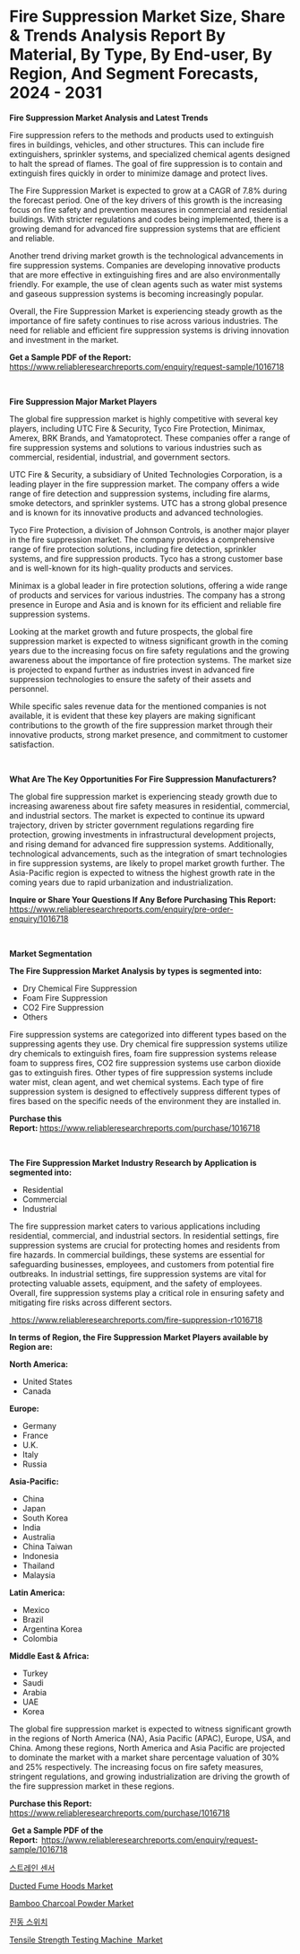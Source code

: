 <p><h1>Fire Suppression Market Size, Share & Trends Analysis Report By Material, By Type, By End-user, By Region, And Segment Forecasts, 2024 - 2031</h1></p><p><strong>Fire Suppression Market Analysis and Latest Trends</strong></p>
<p><p>Fire suppression refers to the methods and products used to extinguish fires in buildings, vehicles, and other structures. This can include fire extinguishers, sprinkler systems, and specialized chemical agents designed to halt the spread of flames. The goal of fire suppression is to contain and extinguish fires quickly in order to minimize damage and protect lives.</p><p>The Fire Suppression Market is expected to grow at a CAGR of 7.8% during the forecast period. One of the key drivers of this growth is the increasing focus on fire safety and prevention measures in commercial and residential buildings. With stricter regulations and codes being implemented, there is a growing demand for advanced fire suppression systems that are efficient and reliable.</p><p>Another trend driving market growth is the technological advancements in fire suppression systems. Companies are developing innovative products that are more effective in extinguishing fires and are also environmentally friendly. For example, the use of clean agents such as water mist systems and gaseous suppression systems is becoming increasingly popular.</p><p>Overall, the Fire Suppression Market is experiencing steady growth as the importance of fire safety continues to rise across various industries. The need for reliable and efficient fire suppression systems is driving innovation and investment in the market.</p></p>
<p><strong>Get a Sample PDF of the Report:&nbsp;</strong> <a href="https://www.reliableresearchreports.com/enquiry/request-sample/1016718">https://www.reliableresearchreports.com/enquiry/request-sample/1016718</a></p>
<p>&nbsp;</p>
<p><strong>Fire Suppression Major Market Players</strong></p>
<p><p>The global fire suppression market is highly competitive with several key players, including UTC Fire & Security, Tyco Fire Protection, Minimax, Amerex, BRK Brands, and Yamatoprotect. These companies offer a range of fire suppression systems and solutions to various industries such as commercial, residential, industrial, and government sectors.</p><p>UTC Fire & Security, a subsidiary of United Technologies Corporation, is a leading player in the fire suppression market. The company offers a wide range of fire detection and suppression systems, including fire alarms, smoke detectors, and sprinkler systems. UTC has a strong global presence and is known for its innovative products and advanced technologies.</p><p>Tyco Fire Protection, a division of Johnson Controls, is another major player in the fire suppression market. The company provides a comprehensive range of fire protection solutions, including fire detection, sprinkler systems, and fire suppression products. Tyco has a strong customer base and is well-known for its high-quality products and services.</p><p>Minimax is a global leader in fire protection solutions, offering a wide range of products and services for various industries. The company has a strong presence in Europe and Asia and is known for its efficient and reliable fire suppression systems.</p><p>Looking at the market growth and future prospects, the global fire suppression market is expected to witness significant growth in the coming years due to the increasing focus on fire safety regulations and the growing awareness about the importance of fire protection systems. The market size is projected to expand further as industries invest in advanced fire suppression technologies to ensure the safety of their assets and personnel.</p><p>While specific sales revenue data for the mentioned companies is not available, it is evident that these key players are making significant contributions to the growth of the fire suppression market through their innovative products, strong market presence, and commitment to customer satisfaction.</p></p>
<p>&nbsp;</p>
<p><strong>What Are The Key Opportunities For Fire Suppression Manufacturers?</strong></p>
<p><p>The global fire suppression market is experiencing steady growth due to increasing awareness about fire safety measures in residential, commercial, and industrial sectors. The market is expected to continue its upward trajectory, driven by stricter government regulations regarding fire protection, growing investments in infrastructural development projects, and rising demand for advanced fire suppression systems. Additionally, technological advancements, such as the integration of smart technologies in fire suppression systems, are likely to propel market growth further. The Asia-Pacific region is expected to witness the highest growth rate in the coming years due to rapid urbanization and industrialization.</p></p>
<p><strong>Inquire or Share Your Questions If Any Before Purchasing This Report:</strong> <a href="https://www.reliableresearchreports.com/enquiry/pre-order-enquiry/1016718">https://www.reliableresearchreports.com/enquiry/pre-order-enquiry/1016718</a></p>
<p>&nbsp;</p>
<p><strong>Market Segmentation</strong></p>
<p><strong>The Fire Suppression Market Analysis by types is segmented into:</strong></p>
<p><ul><li>Dry Chemical Fire Suppression</li><li>Foam Fire Suppression</li><li>CO2 Fire Suppression</li><li>Others</li></ul></p>
<p><p>Fire suppression systems are categorized into different types based on the suppressing agents they use. Dry chemical fire suppression systems utilize dry chemicals to extinguish fires, foam fire suppression systems release foam to suppress fires, CO2 fire suppression systems use carbon dioxide gas to extinguish fires. Other types of fire suppression systems include water mist, clean agent, and wet chemical systems. Each type of fire suppression system is designed to effectively suppress different types of fires based on the specific needs of the environment they are installed in.</p></p>
<p><strong>Purchase this Report:&nbsp;</strong><a href="https://www.reliableresearchreports.com/purchase/1016718">https://www.reliableresearchreports.com/purchase/1016718</a></p>
<p>&nbsp;</p>
<p><strong>The Fire Suppression Market Industry Research by Application is segmented into:</strong></p>
<p><ul><li>Residential</li><li>Commercial</li><li>Industrial</li></ul></p>
<p><p>The fire suppression market caters to various applications including residential, commercial, and industrial sectors. In residential settings, fire suppression systems are crucial for protecting homes and residents from fire hazards. In commercial buildings, these systems are essential for safeguarding businesses, employees, and customers from potential fire outbreaks. In industrial settings, fire suppression systems are vital for protecting valuable assets, equipment, and the safety of employees. Overall, fire suppression systems play a critical role in ensuring safety and mitigating fire risks across different sectors.</p></p>
<p><a href="https://www.reliableresearchreports.com/fire-suppression-r1016718">&nbsp;https://www.reliableresearchreports.com/fire-suppression-r1016718</a></p>
<p><strong>In terms of Region, the Fire Suppression Market Players available by Region are:</strong></p>
<p>
    <p> <strong> North America: </strong>
        <ul>
            <li>United States</li>
            <li>Canada</li>
        </ul>
        </p> 
    <p> <strong> Europe: </strong>
        <ul>
            <li>Germany</li>
            <li>France</li>
            <li>U.K.</li>
            <li>Italy</li>
            <li>Russia</li>
        </ul>
        </p> 
    <p> <strong> Asia-Pacific: </strong>
        <ul>
            <li>China</li>
            <li>Japan</li>
            <li>South Korea</li>
            <li>India</li>
            <li>Australia</li>
            <li>China Taiwan</li>
            <li>Indonesia</li>
            <li>Thailand</li>
            <li>Malaysia</li>
        </ul>
        </p> 
    <p> <strong> Latin America: </strong>
        <ul>
            <li>Mexico</li>
            <li>Brazil</li>
            <li>Argentina Korea</li>
            <li>Colombia</li>
        </ul>
        </p> 
    <p> <strong> Middle East & Africa: </strong>
        <ul>
            <li>Turkey</li>
            <li>Saudi</li>
            <li>Arabia</li>
            <li>UAE</li>
            <li>Korea</li>
        </ul>
    </p>
    </p>
<p><p>The global fire suppression market is expected to witness significant growth in the regions of North America (NA), Asia Pacific (APAC), Europe, USA, and China. Among these regions, North America and Asia Pacific are projected to dominate the market with a market share percentage valuation of 30% and 25% respectively. The increasing focus on fire safety measures, stringent regulations, and growing industrialization are driving the growth of the fire suppression market in these regions.</p></p>
<p><strong>Purchase this Report: </strong><a href="https://www.reliableresearchreports.com/purchase/1016718">https://www.reliableresearchreports.com/purchase/1016718</a></p>
<p>&nbsp;<strong>Get a Sample PDF of the Report:&nbsp;&nbsp;</strong><a href="https://www.reliableresearchreports.com/enquiry/request-sample/1016718">https://www.reliableresearchreports.com/enquiry/request-sample/1016718</a></p>
<p><strong></strong></p>
<p><p><a href="https://github.com/vseigx30c9a1j/Market-Research-Report-List-1/blob/main/877781132609.md">스트레인 센서</a></p><p><a href="https://github.com/jhcraigie/Market-Research-Report-List-3/blob/main/ducted-fume-hoods-market.md">Ducted Fume Hoods Market</a></p><p><a href="https://issuu.com/reportprime-2/docs/bamboo-charcoal-powder-market-size-2030.pptx">Bamboo Charcoal Powder Market</a></p><p><a href="https://github.com/WilburKihn5676/Market-Research-Report-List-1/blob/main/962662732610.md">진동 스위치</a></p><p><a href="https://github.com/PeterParrish5/Market-Research-Report-List-4/blob/main/tensile-strength-testing-machine-market.md">Tensile Strength Testing Machine  Market</a></p></p>